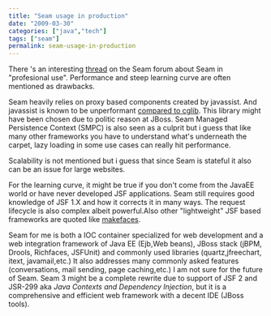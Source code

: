 ```yaml
---
title: "Seam usage in production"
date: "2009-03-30"
categories: ["java","tech"]
tags: ["seam"]
permalink: seam-usage-in-production
---
```


There 's an interesting [thread](http://www.seamframework.org/Community/SeamInProfessionalUse) on the Seam forum about Seam in "profesional use". Performance and steep learning curve are often mentioned as drawbacks. 

Seam heavily relies on proxy based components created by javassist. And javassist is known to be unperformant [compared to cglib](https://jira.jboss.org/jira/browse/JBSEAM-1977). This library might have been chosen due to politic reason at JBoss. Seam Managed Persistence Context (SMPC) is also seen as a culprit but i guess that like many other frameworks you have to understand what's underneath the carpet, lazy loading in some use cases can really hit performance.

Scalability is not mentioned but i guess that since Seam is stateful it also can be an issue for large websites.

For the learning curve, it might be true if you don't come from the JavaEE world or have never developed JSF applications. Seam still requires good knowledge of JSF 1.X and how it corrects it in many ways.  The request lifecycle is also complex albeit powerful.Also other "lightweight" JSF based frameworks are quoted like [makefaces](https://makefaces.dev.java.net/).

Seam for me is both a IOC container specialized for web development  and a web integration framework of Java EE (Ejb,Web beans), JBoss stack (jBPM, Drools, Richfaces, JSFUnit) and commonly used libraries (quartz,jfreechart, itext, javamail,etc.)  It also addresses many commonly asked features (conversations, mail sending, page caching,etc.)  I am not sure for the future of Seam. Seam 3 might be a complete rewrite due to support of JSF 2 and JSR-299 aka _Java Contexts and Dependency Injection_, but it is a comprehensive and efficient web framework with a decent IDE (JBoss tools).
